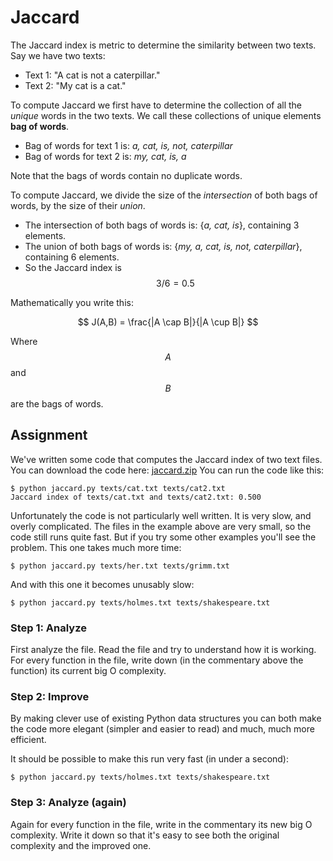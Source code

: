 # Jaccard

The Jaccard index is metric to determine the similarity between two texts. Say we have two texts:

- Text 1: "A cat is not a caterpillar."
- Text 2: "My cat is a cat."

To compute Jaccard we first have to determine the collection of all the *unique* words in the two texts. We call these collections of unique elements **bag of words**.

- Bag of words for text 1 is: *a, cat, is, not, caterpillar*
- Bag of words for text 2 is: *my, cat, is, a*

Note that the bags of words contain no duplicate words.

To compute Jaccard, we divide the size of the *intersection* of both bags of words, by the size of their *union*.

- The intersection of both bags of words is: {*a, cat, is*}, containing 3 elements.
- The union of both bags of words is: {*my, a, cat, is, not, caterpillar*}, containing 6 elements.
- So the Jaccard index is $$3/6=0.5$$

Mathematically you write this:

$$
J(A,B) = \frac{|A \cap B|}{|A \cup B|}
$$

Where $$A$$ and $$B$$ are the bags of words.

## Assignment

We've written some code that computes the Jaccard index of two text files. You can download the code here: [jaccard.zip](jaccard.zip)
You can run the code like this:

    $ python jaccard.py texts/cat.txt texts/cat2.txt
    Jaccard index of texts/cat.txt and texts/cat2.txt: 0.500

Unfortunately the code is not particularly well written. It is very slow, and overly complicated. The files in the example above are very small, so the code still runs quite fast. But if you try some other examples you'll see the problem. This one takes much more time:

    $ python jaccard.py texts/her.txt texts/grimm.txt

And with this one it becomes unusably slow:

    $ python jaccard.py texts/holmes.txt texts/shakespeare.txt

### Step 1: Analyze

First analyze the file. Read the file and try to understand how it is working. For every function in the file, write down (in the commentary above the function) its current big O complexity.

### Step 2: Improve

By making clever use of existing Python data structures you can both make the code more elegant (simpler and easier to read) and much, much more efficient.

It should be possible to make this run very fast (in under a second):

    $ python jaccard.py texts/holmes.txt texts/shakespeare.txt

### Step 3: Analyze (again)

Again for every function in the file, write in the commentary its new big O complexity. Write it down so that it's easy to see both the original complexity and the improved one.

